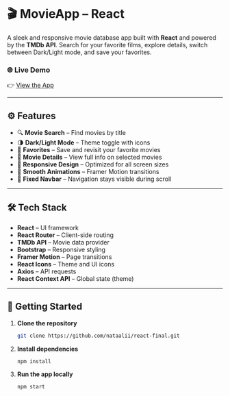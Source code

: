 # 🎬 MovieApp – React

A sleek and responsive movie database app built with **React** and powered by the **TMDb API**. Search for your favorite films, explore details, switch between Dark/Light mode, and save your favorites.

### 🌐 Live Demo  
👉 [View the App](https://nataalii.github.io/react-final/)

---

## ⚙️ Features

- 🔍 **Movie Search** – Find movies by title  
- 🌗 **Dark/Light Mode** – Theme toggle with icons  
- 💖 **Favorites** – Save and revisit your favorite movies  
- 🎥 **Movie Details** – View full info on selected movies  
- 📱 **Responsive Design** – Optimized for all screen sizes  
- 💫 **Smooth Animations** – Framer Motion transitions  
- 📌 **Fixed Navbar** – Navigation stays visible during scroll  

---

## 🛠️ Tech Stack

- **React** – UI framework  
- **React Router** – Client-side routing  
- **TMDb API** – Movie data provider  
- **Bootstrap** – Responsive styling  
- **Framer Motion** – Page transitions  
- **React Icons** – Theme and UI icons  
- **Axios** – API requests  
- **React Context API** – Global state (theme)

---

## 🚀 Getting Started

1. **Clone the repository**
   ```bash
   git clone https://github.com/nataalii/react-final.git

2. **Install dependencies**
   ```bash
   npm install

3. **Run the app locally**
   ```bash
   npm start


